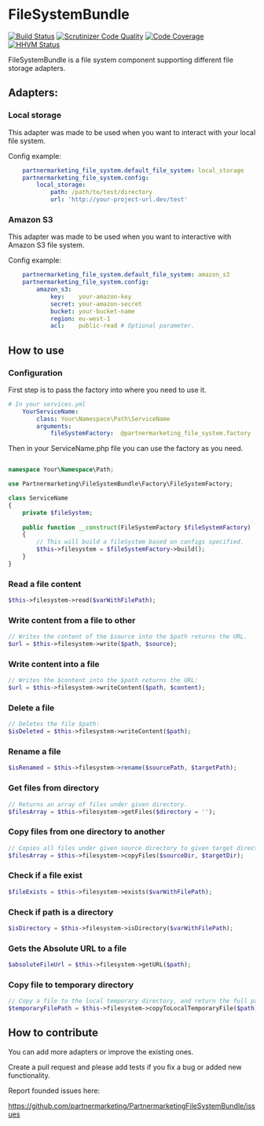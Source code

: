 FileSystemBundle
================

[![Build Status](https://travis-ci.org/partnermarketing/PartnermarketingFileSystemBundle.svg)](https://travis-ci.org/partnermarketing/PartnermarketingFileSystemBundle)
[![Scrutinizer Code Quality](https://scrutinizer-ci.com/g/partnermarketing/PartnermarketingFileSystemBundle/badges/quality-score.png?b=master)](https://scrutinizer-ci.com/g/partnermarketing/PartnermarketingFileSystemBundle/?branch=master)
[![Code Coverage](https://scrutinizer-ci.com/g/partnermarketing/PartnermarketingFileSystemBundle/badges/coverage.png?b=master)](https://scrutinizer-ci.com/g/partnermarketing/PartnermarketingFileSystemBundle/?branch=master)
[![HHVM Status](http://hhvm.h4cc.de/badge/partnermarketing/file-system-bundle.svg)](http://hhvm.h4cc.de/package/partnermarketing/file-system-bundle)

FileSystemBundle is a file system component supporting different file storage adapters.


## Adapters:

### Local storage

This adapter was made to be used when you want to interact with your local file system. 

Config example:

```yml
    partnermarketing_file_system.default_file_system: local_storage
    partnermarketing_file_system.config:
        local_storage:
            path: /path/to/test/directory
            url: 'http://your-project-url.dev/test'

```


### Amazon S3

This adapter was made to be used when you want to interactive with Amazon S3 file system.


Config example:

```yml
    partnermarketing_file_system.default_file_system: amazon_s3
    partnermarketing_file_system.config:
        amazon_s3:
            key:    your-amazon-key
            secret: your-amazon-secret
            bucket: your-bucket-name
            region: eu-west-1
            acl:    public-read # Optional parameter.

```


## How to use

### Configuration 

First step is to pass the factory into where you need to use it.

```yml
# In your services.yml
    YourServiceName:
        class: Your\Namespace\Path\ServiceName
        arguments:
            fileSystemFactory:  @partnermarketing_file_system.factory
```

Then in your ServiceName.php file you can use the factory as you need.

```php

namespace Your\Namespace\Path;

use Partnermarketing\FileSystemBundle\Factory\FileSystemFactory;

class ServiceName
{
    private $fileSystem;
    
    public function __construct(FileSystemFactory $fileSystemFactory)
    {
        // This will build a fileSystem based on configs specified.
        $this->filesystem = $fileSystemFactory->build();
    }
}

```



### Read a file content

```php
$this->filesystem->read($varWithFilePath);
```

### Write content from a file to other

```php
// Writes the content of the $source into the $path returns the URL.
$url = $this->filesystem->write($path, $source);
```

### Write content into a file

```php
// Writes the $content into the $path returns the URL:
$url = $this->filesystem->writeContent($path, $content);
```

### Delete a file

```php
// Deletes the file $path:
$isDeleted = $this->filesystem->writeContent($path);
```

### Rename a file

```php
$isRenamed = $this->filesystem->rename($sourcePath, $targetPath);
```

### Get files from directory

```php
// Returns an array of files under given directory.
$filesArray = $this->filesystem->getFiles($directory = '');
```

### Copy files from one directory to another

```php
// Copies all files under given source directory to given target directory.
$filesArray = $this->filesystem->copyFiles($sourceDir, $targetDir);
```

### Check if a file exist

```php
$fileExists = $this->filesystem->exists($varWithFilePath);
```

### Check if path is a directory

```php
$isDirectory = $this->filesystem->isDirectory($varWithFilePath);
```

### Gets the Absolute URL to a file

```php
$absoluteFileUrl = $this->filesystem->getURL($path);
```

### Copy file to temporary directory

```php
// Copy a file to the local temporary directory, and return the full path.
$temporaryFilePath = $this->filesystem->copyToLocalTemporaryFile($path);
```






## How to contribute

You can add more adapters or improve the existing ones.

Create a pull request and please add tests if you fix a bug or added new functionality.

Report founded issues here:

https://github.com/partnermarketing/PartnermarketingFileSystemBundle/issues

